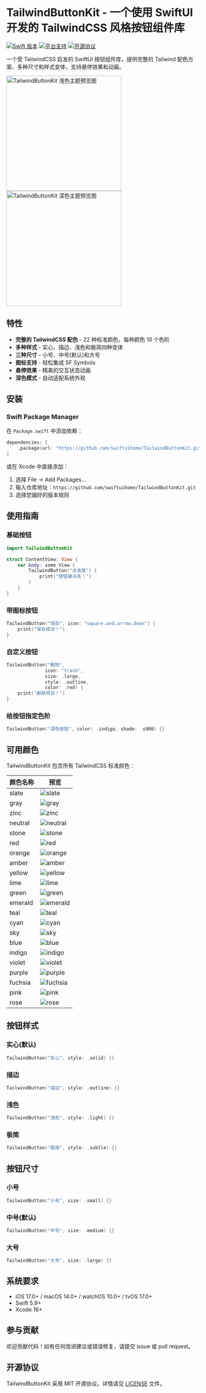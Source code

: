 # TailwindButtonKit - 一个使用 SwiftUI 开发的 TailwindCSS 风格按钮组件库

[![Swift 版本](https://img.shields.io/badge/Swift-5.9+-orange.svg)](https://swift.org)
[![平台支持](https://img.shields.io/badge/平台-iOS%20|%20macOS%20|%20watchOS%20|%20tvOS-blue.svg)](https://developer.apple.com)
[![开源协议](https://img.shields.io/badge/协议-MIT-lightgrey.svg)](https://opensource.org/licenses/MIT)

一个受 TailwindCSS 启发的 SwiftUI 按钮组件库，提供完整的 Tailwind 配色方案、多种尺寸和样式变体，支持悬停效果和动画。

<img src="light.jpeg" alt="TailwindButtonKit 浅色主题预览图" style="width:300px;" />

<img src="dark.jpeg" alt="TailwindButtonKit 深色主题预览图" style="width:300px;" />

## 特性

- **完整的 TailwindCSS 配色** - 22 种标准颜色，每种颜色 10 个色阶
- **多种样式** - 实心、描边、浅色和极简四种变体
- **三种尺寸** - 小号、中号(默认)和大号
- **图标支持** - 轻松集成 SF Symbols
- **悬停效果** - 精美的交互状态动画
- **深色模式** - 自动适配系统外观

## 安装

### Swift Package Manager

在 `Package.swift` 中添加依赖：

```swift
dependencies: [
    .package(url: "https://github.com/swiftuihome/TailwindButtonKit.git", from: "1.0.5")
]
```

或在 Xcode 中直接添加：
1. 选择 File → Add Packages...
2. 输入仓库地址：`https://github.com/swiftuihome/TailwindButtonKit.git`
3. 选择您偏好的版本规则

## 使用指南

### 基础按钮

```swift
import TailwindButtonKit

struct ContentView: View {
    var body: some View {
        TailwindButton("点击我") {
            print("按钮被点击！")
        }
    }
}
```

### 带图标按钮

```swift
TailwindButton("保存", icon: "square.and.arrow.down") {
    print("保存成功！")
}
```

### 自定义按钮

```swift
TailwindButton("删除",
              icon: "trash",
              size: .large,
              style: .outline,
              color: .red) {
    print("删除项目！")
}
```

### 给按钮指定色阶
```swift
TailwindButton("深色按钮", color: .indigo, shade: .s900) {}
```

## 可用颜色

TailwindButtonKit 包含所有 TailwindCSS 标准颜色：

| 颜色名称 | 预览 |
|------------|---------|
| slate | ![slate](https://placehold.co/30x30/64748B/64748B) |
| gray | ![gray](https://placehold.co/30x30/6B7280/6B7280) |
| zinc | ![zinc](https://placehold.co/30x30/71717A/71717A) |
| neutral | ![neutral](https://placehold.co/30x30/737373/737373) |
| stone | ![stone](https://placehold.co/30x30/78716C/78716C) |
| red | ![red](https://placehold.co/30x30/EF4444/EF4444) |
| orange | ![orange](https://placehold.co/30x30/F97316/F97316) |
| amber | ![amber](https://placehold.co/30x30/F59E0B/F59E0B) |
| yellow | ![yellow](https://placehold.co/30x30/EAB308/EAB308) |
| lime | ![lime](https://placehold.co/30x30/84CC16/84CC16) |
| green | ![green](https://placehold.co/30x30/22C55E/22C55E) |
| emerald | ![emerald](https://placehold.co/30x30/10B981/10B981) |
| teal | ![teal](https://placehold.co/30x30/14B8A6/14B8A6) |
| cyan | ![cyan](https://placehold.co/30x30/06B6D4/06B6D4) |
| sky | ![sky](https://placehold.co/30x30/0EA5E9/0EA5E9) |
| blue | ![blue](https://placehold.co/30x30/3B82F6/3B82F6) |
| indigo | ![indigo](https://placehold.co/30x30/6366F1/6366F1) |
| violet | ![violet](https://placehold.co/30x30/8B5CF6/8B5CF6) |
| purple | ![purple](https://placehold.co/30x30/A855F7/A855F7) |
| fuchsia | ![fuchsia](https://placehold.co/30x30/D946EF/D946EF) |
| pink | ![pink](https://placehold.co/30x30/EC4899/EC4899) |
| rose | ![rose](https://placehold.co/30x30/F43F5E/F43F5E) |

## 按钮样式

### 实心(默认)
```swift
TailwindButton("实心", style: .solid) {}
```

### 描边
```swift
TailwindButton("描边", style: .outline) {}
```

### 浅色
```swift
TailwindButton("浅色", style: .light) {}
```

### 极简
```swift
TailwindButton("极简", style: .subtle) {}
```

## 按钮尺寸

### 小号
```swift
TailwindButton("小号", size: .small) {}
```

### 中号(默认)
```swift
TailwindButton("中号", size: .medium) {}
```

### 大号
```swift
TailwindButton("大号", size: .large) {}
```

## 系统要求

- iOS 17.0+ / macOS 14.0+ / watchOS 10.0+ / tvOS 17.0+
- Swift 5.9+
- Xcode 16+

## 参与贡献

欢迎贡献代码！如有任何改进建议或错误修复，请提交 issue 或 pull request。

## 开源协议

TailwindButtonKit 采用 MIT 开源协议。详情请见 [LICENSE](LICENSE) 文件。
